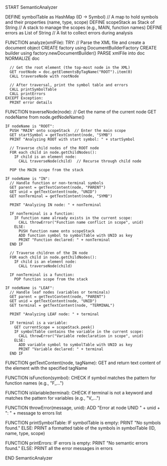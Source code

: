 START SemanticAnalyzer

  DEFINE symbolTable as HashMap (ID -> Symbol)  // A map to hold symbols and their properties (name, type, scope)
  DEFINE scopeStack as Stack of String  // A stack to manage the scopes (e.g., MAIN, function names)
  DEFINE errors as List of String  // A list to collect errors during analysis

  FUNCTION analyze(xmlFile):
    TRY:
      // Parse the XML file and create a document object
      CREATE factory using DocumentBuilderFactory
      CREATE builder using factory.newDocumentBuilder()
      PARSE xmlFile into doc
      NORMALIZE doc

      // Get the root element (the top-most node in the XML)
      GET rootNode = doc.getElementsByTagName("ROOT").item(0)
      CALL traverseNode with rootNode

      // After traversal, print the symbol table and errors
      CALL printSymbolTable
      CALL printErrors
    EXCEPT Exception:
      PRINT error details

  FUNCTION traverseNode(node):
    // Get the name of the current node
    GET nodeName from node.getNodeName()

    IF nodeName is "ROOT":
      PUSH "MAIN" onto scopeStack  // Enter the main scope
      GET startSymbol = getTextContent(node, "SYMB")
      PRINT "Analyzing ROOT with start symbol: " + startSymbol

      // Traverse child nodes of the ROOT node
      FOR each child in node.getChildNodes():
        IF child is an element node:
          CALL traverseNode(child)  // Recurse through child node

      POP the MAIN scope from the stack

    IF nodeName is "IN":
      // Handle function or non-terminal symbols
      GET parent = getTextContent(node, "PARENT")
      GET unid = getTextContent(node, "UNID")
      GET nonTerminal = getTextContent(node, "SYMB")

      PRINT "Analyzing IN node: " + nonTerminal

      IF nonTerminal is a function:
        IF function name already exists in the current scope:
          CALL throwError("Function name conflict in scope", unid)
        ELSE:
          PUSH function name onto scopeStack
          ADD function symbol to symbolTable with UNID as key
          PRINT "Function declared: " + nonTerminal
      END IF

      // Traverse children of the IN node
      FOR each child in node.getChildNodes():
        IF child is an element node:
          CALL traverseNode(child)

      IF nonTerminal is a function:
        POP function scope from the stack

    IF nodeName is "LEAF":
      // Handle leaf nodes (variables or terminals)
      GET parent = getTextContent(node, "PARENT")
      GET unid = getTextContent(node, "UNID")
      GET terminal = getTextContent(node, "TERMINAL")

      PRINT "Analyzing LEAF node: " + terminal

      IF terminal is a variable:
        GET currentScope = scopeStack.peek()
        IF symbolTable contains the variable in the current scope:
          CALL throwError("Variable redeclaration in scope", unid)
        ELSE:
          ADD variable symbol to symbolTable with UNID as key
          PRINT "Variable declared: " + terminal
      END IF

  FUNCTION getTextContent(node, tagName):
    GET and return text content of the element with the specified tagName

  FUNCTION isFunction(symbol):
    CHECK if symbol matches the pattern for function names (e.g., "F_...")

  FUNCTION isVariable(terminal):
    CHECK if terminal is not a keyword and matches the pattern for variables (e.g., "V_...")

  FUNCTION throwError(message, unid):
    ADD "Error at node UNID " + unid + ": " + message to errors list

  FUNCTION printSymbolTable:
    IF symbolTable is empty:
      PRINT "No symbols found."
    ELSE:
      PRINT a formatted table of the symbols in symbolTable (ID, name, type, scope)

  FUNCTION printErrors:
    IF errors is empty:
      PRINT "No semantic errors found."
    ELSE:
      PRINT all the error messages in errors

END SemanticAnalyzer
